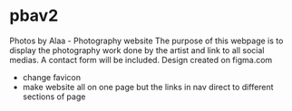 # pbav2
Photos by Alaa - Photography website
The purpose of this webpage is to display the photography work done by the artist and link
to all social medias. A contact form will be included. Design created on figma.com

- change favicon
- make website all on one page but the links in nav direct to different sections of page